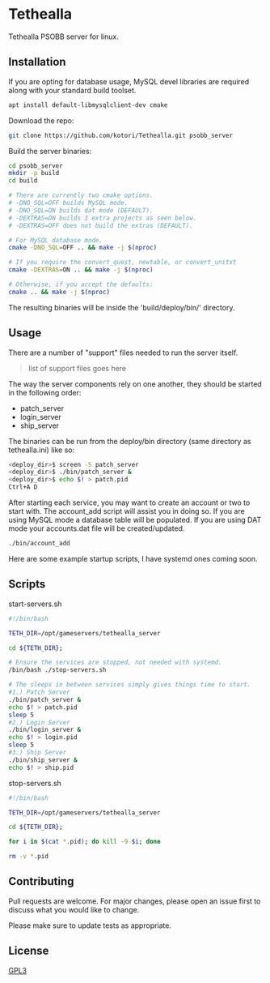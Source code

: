 # Tethealla

Tethealla PSOBB server for linux.

## Installation

If you are opting for database usage, MySQL devel libraries are required along with your standard build toolset.
```bash
apt install default-libmysqlclient-dev cmake
```

Download the repo:
```bash
git clone https://github.com/kotori/Tethealla.git psobb_server
```

Build the server binaries:
```bash
cd psobb_server
mkdir -p build
cd build

# There are currently two cmake options.
# -DNO_SQL=OFF builds MySQL mode.
# -DNO_SQL=ON builds dat mode (DEFAULT).
# -DEXTRAS=ON builds 3 extra projects as seen below.
# -DEXTRAS=OFF does not build the extras (DEFAULT).

# For MySQL database mode.
cmake -DNO_SQL=OFF .. && make -j $(nproc)

# If you require the convert_quest, newtable, or convert_unitxt
cmake -DEXTRAS=ON .. && make -j $(nproc)

# Otherwise, if you accept the defaults:
cmake .. && make -j $(nproc)
```

The resulting binaries will be inside the 'build/deploy/bin/' directory.


## Usage

There are a number of "support" files needed to run the server itself.
> list of support files goes here


The way the server components rely on one another, they should be started in the following order:
- patch_server
- login_server
- ship_server

The binaries can be run from the deploy/bin directory (same directory as tethealla.ini) like so:
```bash
<deploy_dir>$ screen -S patch_server
<deploy_dir>$ ./bin/patch_server &
<deploy_dir>$ echo $! > patch.pid
Ctrl+A D
```

After starting each service, you may want to create an account or two to start with.
The account_add script will assist you in doing so. If you are using MySQL mode a database
table will be populated. If you are using DAT mode your accounts.dat file will be created/updated.
```bash
./bin/account_add
```

Here are some example startup scripts, I have systemd ones coming soon.


## Scripts

start-servers.sh
```bash
#!/bin/bash

TETH_DIR=/opt/gameservers/tethealla_server

cd ${TETH_DIR};

# Ensure the services are stopped, not needed with systemd.
/bin/bash ./stop-servers.sh

# The sleeps in between services simply gives things time to start.
#1.) Patch Server
./bin/patch_server &
echo $! > patch.pid
sleep 5
#2.) Login Server
./bin/login_server &
echo $! > login.pid
sleep 5
#3.) Ship Server
./bin/ship_server &
echo $! > ship.pid
```

stop-servers.sh
```bash
#!/bin/bash

TETH_DIR=/opt/gameservers/tethealla_server

cd ${TETH_DIR};

for i in $(cat *.pid); do kill -9 $i; done

rm -v *.pid

```



## Contributing
Pull requests are welcome. For major changes, please open an issue first to discuss what you would like to change.

Please make sure to update tests as appropriate.

## License
[GPL3](https://www.gnu.org/licenses/gpl-3.0.en.html)
